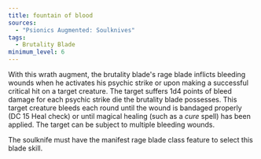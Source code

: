 ```yaml
---
title: fountain of blood
sources:
  - "Psionics Augmented: Soulknives"
tags:
  - Brutality Blade
minimum_level: 6
---
```


With this wrath augment, the brutality blade's rage blade inflicts bleeding wounds when he activates his psychic strike or upon making a successful critical hit on a target creature. The target suffers 1d4 points of bleed damage for each psychic strike die the brutality blade possesses. This target creature bleeds each round until the wound is bandaged properly (DC 15 Heal check) or until magical healing (such as a *cure* spell) has been applied. The target can be subject to multiple bleeding wounds.

The soulknife must have the manifest rage blade class feature to select this blade skill.

